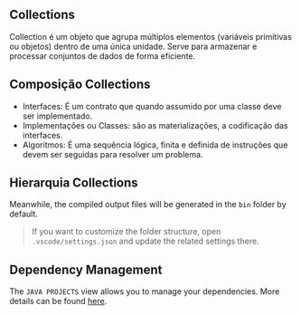 ## Collections

Collection é um objeto que agrupa múltiplos elementos (variáveis primitivas ou objetos) dentro de uma única unidade.
Serve para armazenar e processar conjuntos de dados de forma eficiente.

## Composição Collections 

- Interfaces: É um contrato que quando assumido por uma classe deve ser implementado.
- Implementações ou Classes: são as materializações, a codificação das interfaces.
- Algoritmos: É uma sequência lógica, finita e definida de instruções que devem ser seguidas para resolver um problema.


## Hierarquia Collections 


Meanwhile, the compiled output files will be generated in the `bin` folder by default.

> If you want to customize the folder structure, open `.vscode/settings.json` and update the related settings there.

## Dependency Management

The `JAVA PROJECTS` view allows you to manage your dependencies. More details can be found [here](https://github.com/microsoft/vscode-java-dependency#manage-dependencies).
